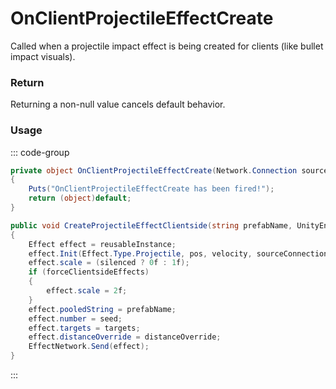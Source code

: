# OnClientProjectileEffectCreate
<Badge type="info" text="Player"/><Badge type="danger" text="Carbon Compatible"/><Badge type="warning" text="Oxide Compatible"/>
Called when a projectile impact effect is being created for clients (like bullet impact visuals).

### Return
Returning a non-null value cancels default behavior.

### Usage
::: code-group
```csharp [Example]
private object OnClientProjectileEffectCreate(Network.Connection sourceConnection, BaseProjectile baseProjectile, string prefabName)
{
	Puts("OnClientProjectileEffectCreate has been fired!");
	return (object)default;
}
```
```csharp [Source — Assembly-CSharp @ BaseProjectile]
public void CreateProjectileEffectClientside(string prefabName, UnityEngine.Vector3 pos, UnityEngine.Vector3 velocity, int seed, Network.Connection sourceConnection, bool silenced = false, bool forceClientsideEffects = false, System.Collections.Generic.List<Network.Connection> targets = null, float distanceOverride = 0f)
{
	Effect effect = reusableInstance;
	effect.Init(Effect.Type.Projectile, pos, velocity, sourceConnection);
	effect.scale = (silenced ? 0f : 1f);
	if (forceClientsideEffects)
	{
		effect.scale = 2f;
	}
	effect.pooledString = prefabName;
	effect.number = seed;
	effect.targets = targets;
	effect.distanceOverride = distanceOverride;
	EffectNetwork.Send(effect);
}

```
:::
